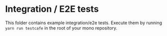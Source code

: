 # Integration / E2E tests

This folder contains example integration/e2e tests. Execute them by running `yarn run testcafe` in the root of your mono repository. 
